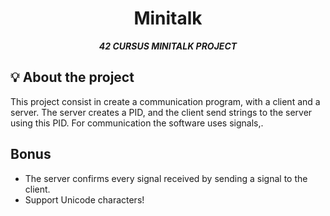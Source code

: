 <h1 align="center">
	Minitalk
</h1>

<p align="center">
	<b><i>42 CURSUS MINITALK PROJECT</i></b><br>
</p>

## 💡 About the project

This project consist in create a communication program, with a client and a server. The server creates a PID, and the client send strings to the server using this PID.
For communication the software uses signals,.

## Bonus
- The server confirms every signal received by sending a signal to the client.
- Support Unicode characters!
